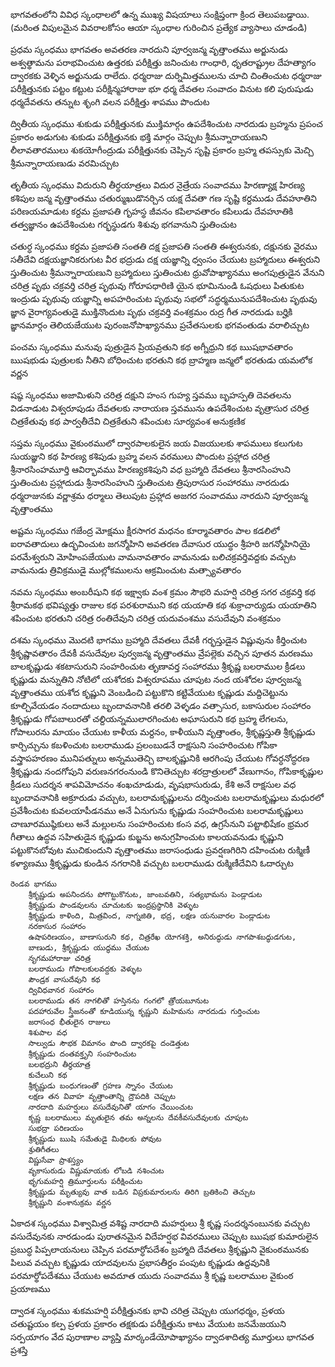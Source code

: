 భాగవతంలోని వివిధ స్కంధాలలో ఉన్న ముఖ్య విషయాలు సంక్షిప్తంగా క్రింద తెలుపబడ్డాయి.
(మరింత విపులమైన వివరాలకోసం ఆయా స్కంధాల గురించిన ప్రత్యేక వ్యాసాలు చూడండి)

ప్రధమ స్కంధము
	భాగవతం అవతరణ
	నారదుని పూర్వజన్మ వృత్తాంతము
	అర్జునుడు అశ్వత్థామను పరాభవించుట
	ఉత్తరకు పరీక్షిత్తు జనించుట
	గాంధారి, ధృతరాష్ట్రుల దేహత్యాగం
	ద్వారకకు వెళ్ళిన అర్జునుడు రాలేదు. ధర్మరాజు దుర్నిమిత్తములను చూచి చింతించుట
	ధర్మరాజు పరీక్షిత్తునకు పట్టం కట్టుట
	పరీక్షిన్మహారాజు భూ ధర్మ దేవతల సంవాదం వినుట
	కలి పురుషుడు ధర్మదేవతను తన్నుట
	శృంగి వలన పరీక్షిత్తు శాపము పొందుట

ద్వితీయ స్కంధము
	శుకుడు పరీక్షిత్తునకు ముక్తిమార్గం ఉపదేశించుట
	నారదుడు బ్రహ్మను ప్రపంచ ప్రకారం అడుగుట
	శుకుడు పరీక్షిత్తునకు భక్తి మార్గం చెప్పుట
	శ్రీమన్నారాయణుని లీలావతారములు
	శుకయోగీంద్రుడు పరీక్షిత్తునకు చెప్పిన సృష్టి ప్రకారం
	బ్రహ్మ తపస్సుకు మెచ్చి శ్రీమన్నారాయణుడు వరమిచ్చుట

తృతీయ స్కంధము
	విదురుని తీర్ధయాత్రలు
	విదుర నైత్రేయ సంవాదము
	హిరణ్యాక్ష హిరణ్య కశిపుల జన్మ వృత్తాంతము
	చతుర్ముఖుడొనర్చిన యక్ష దేవతా గణ సృష్టి
	కర్దముడు దేవహూతిని పరిణయమాడుట
	కర్దమ ప్రజాపతి గృహస్థ జీవనం
	కపిలావతారం
	కపిలుడు దేవహూతికి తత్వజ్ఞానం ఉపదేశించుట
	గర్భస్థుడగు శిశువు భగవానుని స్తుతించుట

చతుర్ధ స్కంధము
	కర్దమ ప్రజాపతి సంతతి
	దక్ష ప్రజాపతి సంతతి
	ఈశ్వరునకు, దక్షునకు వైరము
	సతీదేవి దక్షయజ్ఞానికరుగుట
	వీర భద్రుడు దక్ష యజ్ఞాన్ని ధ్వంసం చేయుట
	బ్రహ్మాదులు ఈశ్వరుని స్తుతించుట
	శ్రీమన్నారాయణుని బ్రహ్మాదులు స్తుతించుట
	ధ్రువోపాఖ్యానము
	అంగపుత్రుడైన వేనుని చరిత్ర
	పృథు చక్రవర్తి చరిత్ర
	పృథువు గోరూపధారిణి యైన భూమినుండి ఓషధులు పితుకుట
	ఇంద్రుడు పృథువు యజ్ఞాన్ని అపహరించుట
	పృథువు సభలో సద్ధర్మమునుపదేశించుట
	పృథువు జ్ఞాన వైరాగ్యవంతుడై ముక్తినొందుట
	పృథు చక్రవర్తి వంశక్రమం
	రుద్ర గీత
	నారదుడు బర్హికి జ్ఞానమార్గం తెలియజేయుట
	పురంజనోపాఖ్యానము
	ప్రచేతసులకు భగవంతుడు వరాలిచ్చుట

పంచమ స్కంధము
	మనువు పుత్రుడైన ప్రియవ్రతుని కథ
	అగ్నీధ్రుని కథ
	ఋషభావతారం
	ఋషభుడు పుత్రులకు నీతిని బోధించుట
	భరతుని కథ
	బ్రాహ్మణ జన్మలో భరతుడు
	యమలోక వర్ణన

షష్ఠ స్కంధము
	అజామిళుని చరిత్ర
	దక్షుని హంస గుహ్య స్తవము
	బృహస్పతి దెవతలను విడనాడుట
	విశ్వరూపుడు దేవతలకు నారాయణ స్తవమును ఉపదేశించుట
	వృత్రాసుర చరిత్ర
	చిత్రకేతువు కథ
	పార్వతీదేవి చిత్రకేతుని శపించుట
	సూర్యవంశ అనుక్రణిక

సప్తమ స్కంధము
	వైకుంఠములో ద్వారపాలకులైన జయ విజయులకు శాపములు కలుగుట
	సుయజ్ఞుని కథ
	హిరణ్య కశిపుడు బ్రహ్మ వలన వరములు పొందుట
	ప్రహ్లాద చరిత్ర
	శ్రీనారసింహమూర్తి ఆవిర్భావము
	హిరణ్యకశిపుని వధ
	బ్రహ్మాది దేవతలు శ్రీనారసింహుని స్తుతించుట
	ప్రహ్లాదుడు శ్రీనారసింహుని స్తుతించుట
	త్రిపురాసుర సంహారము
	నారదుడు ధర్మరాజునకు వర్ణాశ్రమ ధర్మాలు తెలుపుట
	ప్రహ్లాద అజగర సంవాదము
	నారదుని పూర్వజన్మ వృత్తాంతము

అష్టమ స్కంధము
	గజేంద్ర మోక్షము
	క్షీరసాగర మధనం
	కూర్మావతారం
	పాల కడలిలో ఐరావతాదులు ఉద్భవించుట
	జగన్మోహిని అవతరణ
	దేవాసుర యుద్ధం
	శ్రీహరి జగన్మోహినియై పరమేశ్వరుని మోహింపజేయుట
	వామనావతారం
	వామనుడు బలిచక్రవర్తివద్దకు వచ్చుట
	వామనుడు త్రివిక్రముడై ముల్లోకములను ఆక్రమించుట
	మత్స్యావతారం

నవమ స్కంధము
	అంబరీషుని కథ
	ఇక్ష్వాకు వంశ క్రమం
	సౌభరి మహర్షి చరిత్ర
	సగర చక్రవర్తి కథ
	శ్రీరామకథ
	భవిష్యత్తు రాజుల కథ
	పరశురాముని కథ
	యయాతి కథ
	శుక్రాచార్యుడు యయాతిని శపించుట
	భరతుని చరిత్ర
	రంతిదేవుని చరిత్ర
	యదువంశము
	వసుదేవుని వంశక్రమం

దశమ స్కంధము
	మొదటి భాగము
		బ్రహ్మాది దేవతలు దేవకీ గర్భస్తుడైన విష్ణువును కీర్తించుట
		శ్రీకృష్ణావతారం
		దేవకీ వసుదేవుల పుర్వజన్మ వృత్తాంతము
		వ్రేపల్లెకు వచ్చిన పూతన మరణము
		బాలకృష్ణుడు శకటాసురుని సంహరించుట
		తృణావర్త సంహారము
		శ్రీకృష్ణ బలరాముల క్రీడలు
		కృష్ణుడు మన్నుతిని నోటిలో యశోదకు విశ్వరూపము చూపుట
		నంద యశోదల పూర్వజన్మ వృత్తాంతము
		యశోద కృష్ణుని వెంబడించి పట్టుకొని కట్టివేయుట
		కృష్ణుడు మద్దిచెట్టును కూల్చివేయడం
		నందాదులు బృందావనానికి తరలి వెళ్ళడం
		వత్సాసుర, బకాసురుల సంహారం
		శ్రీకృష్ణుడు గోపబాలురతో చల్దియన్నములారగించుట
		అఘాసురుని కథ
		బ్రహ్మ లేగలను, గోపాలురను మాయం చేయుట
		కాళీయ మర్దనం, కాళీయుని వృత్తాంతం, శ్రీకృష్ణస్తుతి
		శ్రీకృష్ణుడు కార్చిచ్చును కబళించుట
		బలరాముడు ప్రలంబుడనే రాక్షసుని సంహరించుట
		గోపికా వస్త్రాపహరణం
		మునిపత్నులు అన్నముతెచ్చి బాలకృష్ణునికి ఆరగింపు చేయుట
		గోవర్ధనోద్ధరణ
		శ్రీకృష్ణుడు నందగోపుని వరుణనగరంనుండి కొనితెచ్చుట
		శరద్రాత్రులలో వేణుగానం, గోపికాకృష్ణుల క్రీడలు
		సుదర్శన శాపవిమోచనం
		శంఖచూడుడు, వృషభాసురుడు, కేశి అనే రాక్షసుల వధ
		బృందావనానికి అక్రూరుడు వచ్చుట, బలరామకృష్ణులను దర్శించుట
		బలరామకృష్ణులు మధురలో ప్రవేశీంచుట
		కువలయాపీడనము అనే ఏనుగును కృష్ణుడు సంహరించుట
		బలరామకృష్ణులు చాణూరముష్ఠికులు అనే మల్లులను సంహరించుట
		కంస వధ, ఉగ్రసేనుని పట్టాభిషేకం
		భ్రమర గీతాలు
		ఉద్ధవ సహితుడైన కృష్ణుడు కుబ్జను అనుగ్రహించుట
		కాలయవనుడు కృష్ణుని పట్టుకొనబోవుట
		ముచికుందుని వృత్తాంతము
		జరాసంధుడు ప్రవర్షణగిరిని దహించుట
		రుక్మిణీ కళ్యాణము
		శ్రీకృష్ణుడు కుండిన నగరానికి వచ్చుట
		బలరాముడు రుక్మిణీదేవిని ఓదార్చుట

	రెండవ భాగము
		శ్రీకృష్ణుడు అపనిందను పోగొట్టుకొనుట, జాంబవతిని, సత్యభామను పెండ్లాడుట
		శ్రీకృష్ణుడు పాండవులను చూచుటకు ఇంద్రప్రస్థానికి వెళ్ళుట
		శ్రీకృష్ణుడు కాళింది, మిత్రవింద, నాగ్నజితి, భద్ర, లక్షణ యనువారల పెండ్లాడుట
		నరకాసుర సంహారం
		ఉషాపరిణయం, బాణాసురుని కథ, చిత్రరేఖ యోగశక్తి, అనిరుద్ధుడు నాగపాశబద్ధుడగుట,
		బాణుడు, శ్రీకృష్ణుడు యుద్ధము చేయుట
		నృగమహారాజు చరిత్ర
		బలరాముడు గోపాలకులవద్దకు వెళ్ళుట
		పౌండ్రక వాసుదేవుని కథ
		ద్వివిధవానర సంహారం
		బలరాముడు తన నాగలితో హస్తినను గంగలో త్రోయబూనుట
		పదహారువేల స్త్రీజనంతో కూడియున్న కృష్ణుని మహిమను నారదుడు గుర్తించుట
		జరాసంధ భీతులైన రాజులు
		శిశుపాల వధ
		సాల్వుడు సౌభక విమానం పొంది ద్వారకపై దండెత్తుట
		శ్రీకృష్ణుడు దంతవక్తృని సంహరించుట
		బలభద్రుని తీర్ధయాత్ర
		కుచేలుని కథ
		శ్రీకృష్ణుడు బంధుగణంతో గ్రహణ స్నానం చేయుట
		లక్షణ తన వివాహ వృత్తాంతాన్ని ద్రౌపదికి చెప్పుట
		నారదాది మహర్షులు వసుదేవునితో యాగం చేయించుట
		కృష్ణ బలరాములు మృతులైన తమ అన్నలను దేవకీవసుదేవులకు చూపుట
		సుభద్రా పరిణయం
		శ్రీకృష్ణుడు ఋషి సమేతుడై మిథిలకు పోవుట
		శ్రుతిగీతలు
		విష్ణుసేవా ప్రాశస్త్యం
		వృకాసురుడు విష్ణుమాయకు లోబడి నశించుట
		భృగుమహర్షి త్రిమూర్తులను పరీక్షించుట
		శ్రీకృష్ణుడు మృత్యువు వాత బడిన విప్రకుమారులను తిరిగి బ్రతికించి తెచ్చుట
		శ్రీకృష్ణుని వంశానుక్రమ వర్ణన

ఏకాదశ స్కంధము
	విశ్వామిత్ర వశిష్ట నారదాది మహర్షులు శ్రీ కృష్ణ సందర్శనంబునకు వచ్చుట
	వసుదేవునకు నారడుండు పురాతనమైన విదేహర్షభ వివరములు చెప్పుట
	ఋషభ కుమారులైన ప్రబుద్ధ పిప్పలాయనులు చెప్పిన పరమార్ధోపదేశం
	బ్రహ్మాది దేవతలు శ్రీకృష్ణుని వైకుంఠమునకు పిలువ వచ్చుట
	కృష్ణుడు యాదవులను ప్రభాసతీర్దం పంపుట
	కృష్ణుడు ఉద్దవునికి పరమార్థోపదేశము చేయుట
	అవదూత యుదు సంవాదము
	శ్రీ కృష్ణ బలరాముల వైకుంఠ ప్రయాణము

ద్వాదశ స్కంధము
	శుకమహర్షి పరీక్షిత్తునకు భావి చరిత్ర చెప్పుట
	యుగధర్మం, ప్రళయ చతుష్టయం
	కల్ప ప్రళయ ప్రకారం
	తక్షకుడు పరీక్షిత్తును కాటు వేయుట
	జనమేజయుని సర్పయాగం
	వేద పురాణాల వ్యాప్తి
	మార్కండేయోపాఖ్యానం
	ద్వాదశాదిత్య మూర్తులు
	భాగవత ప్రశస్తి